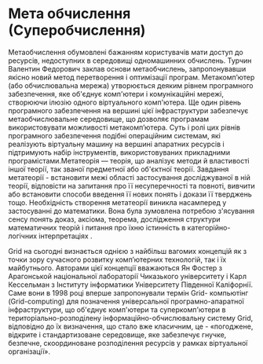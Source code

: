 # Мета обчислення (Суперобчислення)
Метаобчислення обумовлені бажанням користувачів мати доступ до ресурсів, недоступних в середовищі одномашинних обчислень. Турчин Валентин Федорович заклав основи метаобчислень, запропонувавши якісно новий метод перетворення і оптимізації програм. Метакомп’ютер (або обчислювальна мережа) утворюється деяким рівнем програмного забезпечення, яке об'єднує комп'ютери і комунікаційні мережі, створюючи ілюзію одного віртуального комп'ютера. Ще один рівень програмного забезпечення на вершині цієї інфраструктури забезпечує метаобчислювальне середовище, що дозволяє програмам використовувати можливості метакомп’ютера. Суть і ролі цих рівнів програмного забезпечення подібні операційним системам, які реалізують віртуальну машину на вершині апаратних ресурсів і підтримують набір інструментів, використовуваних прикладними програмістами.Метатеорія — теорія, що аналізує методи й властивості іншої теорії, так званої предметної або об'єктної теорії. Завдання метатеорії - встановити межі області застосування досліджуваної в ній теорії, відповісти на запитання про її несуперечності та повноті, вивчити або встановити способи введення її нових понять і докази її тверджень тощо. Необхідність створення метатеорії виникла насамперед у застосуванні до математики. Вона була зумовлена потребою з'ясування сенсу понять доказ, аксіома, теорема, дослідження структури математичних теорій і питання про їхню істинність в категорійно-логічних інтерпретаціях .
 
 Grid на сьогодні визнається однією з найбільш вагомих концепцій як з точки зору сучасного розвитку комп’ютерних технологій, так і їх майбутнього. Авторами цієї концепції вважаються Ян Фостер з Арагонськой національної лабораторії Чиказького університету і Карл Кессельман з Інституту інформатики Університету Південної Каліфорнії. Саме вони в 1998 році вперше запропонували термін Grid- компьютінг (Grid-computing) для позначення універсальної програмно-апаратної інфраструктури, що об'єднує комп'ютери та суперкомп'ютери в територіально-розподілену інформаційно-обчислювальну систему Grid, відповідно до їх визначення, що стало вже класичним, це - «погоджене, відкрите і стандартизоване середовище, яке забезпечує гнучке, безпечне, скоординоване розподілення ресурсів у рамках віртуальної організації».
